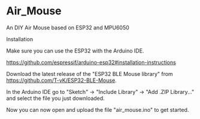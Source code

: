 # Air_Mouse
An DIY Air Mouse based on ESP32 and MPU6050

Installation

Make sure you can use the ESP32 with the Arduino IDE.

https://github.com/espressif/arduino-esp32#installation-instructions

Download the latest release of the "ESP32 BLE Mouse library" from https://github.com/T-vK/ESP32-BLE-Mouse.

In the Arduino IDE go to "Sketch" -> "Include Library" -> "Add .ZIP Library..." and select the file you just downloaded.

Now you can now open and upload the file "air_mouse.ino" to get started.
